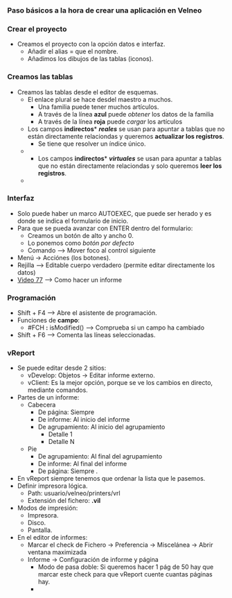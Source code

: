 


### Paso básicos a la hora de crear una aplicación en Velneo
### Crear el proyecto
* Creamos el proyecto con la opción datos e interfaz.
  * Añadir el alias = que el nombre.
  * Añadimos los dibujos de las tablas (iconos).
 
### Creamos las tablas
* Creamos las tablas desde el editor de esquemas.
  *  El enlace plural se hace desdel maestro a muchos.
     * Una familia puede tener muchos artículos.
     * A través de la línea **azul** puede *obtener* los datos de la familia
     *  A través de la línea **roja** puede *cargar* los artículos
   * Los campos **indirectos*** ***reales*** se usan para apuntar a tablas que no están directamente relaciondas y queremos **actualizar los registros**.
     * Se tiene que resolver un índice único.  
   * * Los campos **indirectos*** ***virtuales*** se usan para apuntar a tablas que no están directamente relaciondas y solo queremos **leer los registros**. 
   * 
### Interfaz
* Solo puede haber un marco AUTOEXEC, que puede ser herado y es donde se indica el formulario de inicio.
* Para que se pueda avanzar con ENTER dentro del formulario:
   *  Creamos un botón de alto y ancho 0.
   *  Lo ponemos como *botón por defecto*
   *  Comando --> Mover foco al control siguiente
 * Menú -> Acciónes (los botones).  
 * Rejilla --> Editable cuerpo verdadero (permite editar directamente los datos)
 * [Video 77](https://www.youtube.com/watch?v=-1NGm5foTdo&list=PL-bVpgNOlmioFuAHHTmRlXX2dlof9w_tY&index=77) --> Como hacer un informe 
   
### Programación 
   * Shift + F4 --> Abre el asistente de programación.
   * Funciones de **campo**:
     *  #FCH **:** isModified() --> Comprueba si un campo ha cambiado
   * Shift + F6 --> Comenta las líneas seleccionadas.
   
### vReport
* Se puede editar desde 2 sitios:
  * vDevelop: Objetos -> Editar informe externo.
  * vClient: Es la mejor opción, porque se ve los cambios en directo, mediante comandos.
* Partes de un informe:
   *  Cabecera 
      * De página: Siempre
      * De informe: Al inicio del informe
      * De agrupamiento: Al inicio del agrupamiento
         * Detalle 1
         * Detalle N
  * Pie 
    * De agrupamiento: Al final del agrupamiento
    * De informe: Al final del informe
     * De página: Siempre .
* En vReport siempre tenemos que ordenar la lista que le pasemos. 
* Definir impresora lógica.
   *  Path: usuario/velneo/printers/vrl
    * Extensión del fichero: **.vil**
 *  Modos de impresión:
     * Impresora.
     * Disco.
     * Pantalla. 
  * En el editor de informes:
    * Marcar el check de Fichero -> Preferencia -> Miscelánea -> Abrir ventana maximizada
    * Informe -> Configuración de informe y página  
       * Modo de pasa doble: Si queremos hacer 1 pág de 50 hay que marcar este check para que vReport cuente cuantas páginas hay.
       * 

<!--stackedit_data:
eyJoaXN0b3J5IjpbMTIxMjgxNjY0MywtNDU0Mjg0ODk1LDQxMT
c2MzE3MywtMTUxMTQ3ODcyMywtMjg4MTc2MDUzLC03ODQ4MzYz
MiwxNTA4ODQxMTg0LDk0NjAyNTI4MywtMTc3NTQ5ODgzOCwtOT
gyMjA0Mjg2LC0yMjY5ODA1MzUsOTMxMDc3MTc3LDU1NzIxMDQz
NCwxODIyMDY3MzU1LDE5NTI3MTg3OTYsLTExMjM0NDM5NTQsNT
Y4OTczMDg4LDgzMDExOTMxOCwxNDgwNDgzMTg2LDQwNTg0MDc4
Nl19
-->
